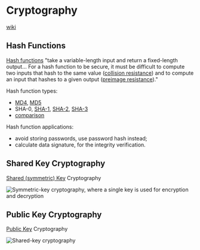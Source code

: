 # Cryptography

[wiki](https://en.wikipedia.org/wiki/Cryptography)

## Hash Functions

[Hash functions](https://en.wikipedia.org/wiki/Cryptography#Cryptographic_hash_functions)
"take a variable-length input and return a fixed-length output...  For a hash
function to be secure, it must be difficult to compute two inputs that hash to
the same value
([collision resistance](https://en.wikipedia.org/wiki/Collision_resistance))
and to compute an input that hashes to a given output
([preimage resistance](https://en.wikipedia.org/wiki/Preimage_attack))."

Hash function types:

* [MD4](https://en.wikipedia.org/wiki/MD4),
[MD5](https://en.wikipedia.org/wiki/MD5)
* SHA-0,  [SHA-1](https://en.wikipedia.org/wiki/SHA-1),
[SHA-2](https://en.wikipedia.org/wiki/SHA-2),
[SHA-3](https://en.wikipedia.org/wiki/SHA-3)
* [comparison](https://en.wikipedia.org/wiki/SHA-3#Comparison_of_SHA_functions)

Hash function applications:

* avoid storing passwords, use password hash instead;
* calculate data signature, for the integrity verification.

## Shared Key Cryptography

[Shared (symmetric) Key](https://en.wikipedia.org/wiki/Cryptography#Symmetric-key_cryptography)
Cryptography

![Symmetric-key cryptography, where a single key is used for encryption and decryption](https://upload.wikimedia.org/wikipedia/commons/2/27/Symmetric_key_encryption.svg)


## Public Key Cryptography

[Public Key](https://en.wikipedia.org/wiki/Cryptography#Public-key_cryptography)
Cryptography

![Shared-key cryptography](https://upload.wikimedia.org/wikipedia/commons/7/78/Private_key_signing.svg)
